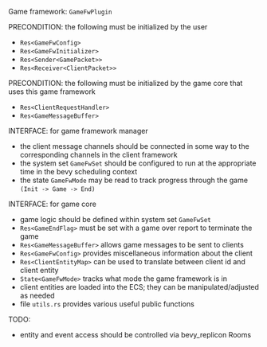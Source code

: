 Game framework: `GameFwPlugin`

PRECONDITION: the following must be initialized by the user
- `Res<GameFwConfig>`
- `Res<GameFwInitializer>`
- `Res<Sender<GamePacket>>`
- `Res<Receiver<ClientPacket>>`

PRECONDITION: the following must be initialized by the game core that uses this game framework
- `Res<ClientRequestHandler>`
- `Res<GameMessageBuffer>`

INTERFACE: for game framework manager
- the client message channels should be connected in some way to the corresponding channels in the client framework
- the system set `GameFwSet` should be configured to run at the appropriate time in the bevy scheduling context
- the state `GameFwMode` may be read to track progress through the game `(Init -> Game -> End)`

INTERFACE: for game core
- game logic should be defined within system set `GameFwSet`
- `Res<GameEndFlag>` must be set with a game over report to terminate the game
- `Res<GameMessageBuffer>` allows game messages to be sent to clients
- `Res<GameFwConfig>` provides miscellaneous information about the client
- `Res<ClientEntityMap>` can be used to translate between client id and client entity
- `State<GameFwMode>` tracks what mode the game framework is in
- client entities are loaded into the ECS; they can be manipulated/adjusted as needed
- file `utils.rs` provides various useful public functions


TODO:
- entity and event access should be controlled via bevy_replicon Rooms
